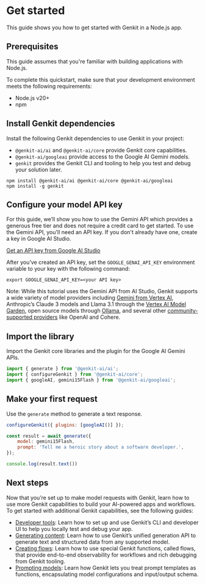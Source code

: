 # Get started

This guide shows you how to get started with Genkit in a Node.js app.

## Prerequisites

This guide assumes that you're familiar with building applications with Node.js.

To complete this quickstart, make sure that your development environment meets the following requirements:

* Node.js v20+  
* npm

## Install Genkit dependencies

Install the following Genkit dependencies to use Genkit in your project:

* `@genkit-ai/ai` and `@genkit-ai/core` provide Genkit core capabilities. 
* `@genkit-ai/googleai` provide access to the Google AI Gemini models.
* `genkit` provides the Genkit CLI and tooling to help you test and debug your solution later.

```posix-terminal
npm install @genkit-ai/ai @genkit-ai/core @genkit-ai/googleai
npm install -g genkit
```

## Configure your model API key

For this guide, we’ll show you how to use the Gemini API which provides a generous free tier and does not require a credit card to get started. To use the Gemini API, you'll need an API key. If you don't already have one, create a key in Google AI Studio.

<a class="button" href="https://makersuite.google.com/app/apikey" target="_blank" rel="noopener noreferrer">Get an API key from Google AI Studio</a>

After you’ve created an API key, set the `GOOGLE_GENAI_API_KEY` environment variable to your key with the following command:

```
export GOOGLE_GENAI_API_KEY=<your API key>
```

Note: While this tutorial uses the Gemini API from AI Studio, Genkit supports a wide variety of model providers including [Gemini from Vertex AI](https://firebase.google.com/docs/genkit/plugins/vertex-ai#generative_ai_models), Anthropic’s Claude 3 models and Llama 3.1 through the [Vertex AI Model Garden](https://firebase.google.com/docs/genkit/plugins/vertex-ai#anthropic_claude_3_on_vertex_ai_model_garden), open source models through [Ollama](https://firebase.google.com/docs/genkit/plugins/ollama), and several other [community-supported providers](https://firebase.google.com/docs/genkit/models#models-supported) like OpenAI and Cohere.

## Import the library

Import the Genkit core libraries and the plugin for the Google AI Gemini APIs.

```javascript
import { generate } from '@genkit-ai/ai';
import { configureGenkit } from '@genkit-ai/core';
import { googleAI, gemini15Flash } from '@genkit-ai/googleai';
```

## Make your first request

Use the `generate` method to generate a text response.

```javascript
configureGenkit({ plugins: [googleAI()] });

const result = await generate({
    model: gemini15Flash,
    prompt: 'Tell me a heroic story about a software developer.',
});

console.log(result.text())
```

## Next steps

Now that you’re set up to make model requests with Genkit, learn how to use more Genkit capabilities to build your AI-powered apps and workflows. To get started with additional Genkit capabilities, see the following guides:

* [Developer tools](docs/genkit/devtools): Learn how to set up and use Genkit’s CLI and developer UI to help you locally test and debug your app.  
* [Generating content](/docs/genkit/models): Learn how to use Genkit’s unified generation API to generate text and structured data from any supported model.  
* [Creating flows](docs/genkit/flows): Learn how to use special Genkit functions, called flows, that provide end-to-end observability for workflows and rich debugging from Genkit tooling.  
* [Prompting models](/docs/genkit/prompts): Learn how Genkit lets you treat prompt templates as functions, encapsulating model configurations and input/output schema.
